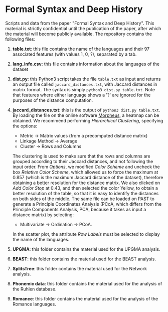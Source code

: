# Formal Syntax and Deep History
Scripts and data from the paper "Formal Syntax and Deep History". This material is strictly confidential until the publication of the paper, after which the material will become publicly available. The repository contains the following files:

1. **table.txt**: this file contains the name of the languages and their 97 associated features (with values 1, 0, ?), separated by a tab. 

2. **lang_info.csv**: this file contains information about the languages of the dataset

3. **dist.py**: this Python3 script takes the file ```table.txt``` as input and returns an output file called ```jaccard_distances.txt```, with Jaccard distances in matrix format. The syntax is simply ```python3 dist.py table.txt```. Note that features where either language shows a '?' are ignored for the purposes of the distance computation.

4. **jaccard_distances.txt**: this is the output of ```python3 dist.py table.txt```. By loading the file on the online software [Morpheus](https://software.broadinstitute.org/morpheus), a heatmap can be obtained. We recommend performing *Hierarchical Clustering*, specifying the options:

     - Metric -> Matrix values (from a precomputed distance matrix)
     - Linkage Method -> Average
     - Cluster -> Rows and Columns

     The clustering is used to make sure that the rows and columns are grouped according to their Jaccard distances, and not following the input order. From *Options*, we modified *Color Scheme* and uncheck the box *Relative Color Scheme*, which allowed us to force the maximum at 0.857 (which is the maximum Jaccard distance of the dataset), therefore obtaining a better resolution for the distance matrix. We also clicked on *Add Color Stop* at 0.43, and then selected the color Yellow, to obtain a better resolution of the table, so that it is easy to identify the distances on both sides of the middle.  The same file can be loaded on PAST to generate a Principle Coordinates Analysis (PCoA, which differs from the Principle Components Analysis, PCA, because it takes as input a distance matrix) by selecting:

     - Multivariate -> Ordination -> PCoA. 

     In the scatter plot, the attribute *Row Labels* must be selected to display the name of the languages.
     
5. **UPGMA**: this folder contains the material used for the UPGMA analysis.

6. **BEAST**: this folder contains the material used for the BEAST analysis.

7. **SplitsTree**: this folder contains the material used for the Network analysis.

8. **Phonemic data**: this folder contains the material used for the analysis of the Ruhlen database.

9. **Romance**: this folder contains the material used for the analysis of the Romance languages.







